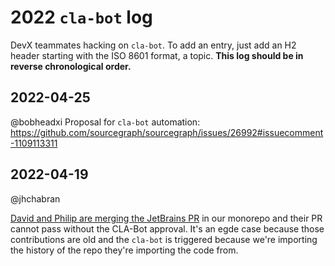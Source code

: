 # 2022 `cla-bot` log

DevX teammates hacking on `cla-bot`. To add an entry, just add an H2 header starting with the ISO 8601 format, a topic.
**This log should be in reverse chronological order.**

## 2022-04-25

@bobheadxi Proposal for `cla-bot` automation: https://github.com/sourcegraph/sourcegraph/issues/26992#issuecomment-1109113311

## 2022-04-19

@jhchabran

[David and Philip are merging the JetBrains PR](https://sourcegraph.slack.com/archives/C07KZF47K/p1650363090295009) in our monorepo and their PR cannot pass without the CLA-Bot approval. It's an egde case because those contributions are old and the `cla-bot` is triggered because we're importing the history of the repo they're importing the code from.
